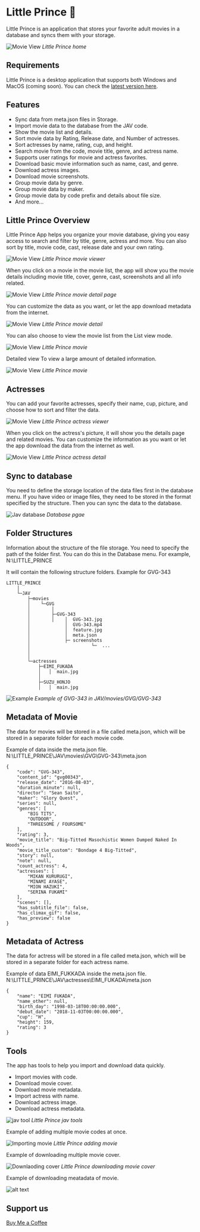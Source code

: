 
# Little Prince 👋
Little Prince is an application that stores your favorite adult movies in a database and syncs them with your storage.

![Movie View](files/image_jav_landing_page.png)
_Little Prince home_

## Requirements
Little Prince is a desktop application that supports both Windows and MacOS (coming soon). You can check the [latest version here](https://github.com/little-prince-app/little-prince-app/releases).

## Features
* Sync data from meta.json files in Storage.
* Import movie data to the database from the JAV code.
* Show the movie list and details.
* Sort movie data by Rating, Release date, and Number of actresses.
* Sort actresses by name, rating, cup, and height.
* Search movie from the code, movie title, genre, and actress name.
* Supports user ratings for movie and actress favorites.
* Download basic movie information such as name, cast, and genre.
* Download actress images.
* Download movie screenshots.
* Group movie data by genre.
* Group movie data by maker.
* Group movie data by code prefix and details about file size.
* And more...

## Little Prince Overview

Little Prince App helps you organize your movie database, giving you easy access to search and filter by title, genre, actress and more. You can also sort by title, movie code, cast, release date and your own rating.

![Movie View](files/image_jav_movie_gridview.png)
_Little Prince movie viewer_

When you click on a movie in the movie list, the app will show you the movie details including movie title, cover, genre, cast, screenshots and all info related.

![Movie View](files/image_jav_movie_detail_view.png)
_Little Prince movie detail page_

You can customize the data as you want, or let the app download metadata from the internet.

![Movie View](files/image_jav_movie_detail_view_form.png)
_Little Prince movie detail_

You can also choose to view the movie list from the List view mode.

![Movie View](files/image_jav_movie_list_view.png)
_Little Prince movie_

Detailed view To view a large amount of detailed information.

![Movie View](files/image_jav_movie_list_detail_view.png)
_Little Prince movie_

## Actresses

You can add your favorite actresses, specify their name, cup, picture, and choose how to sort and filter the data.

![Movie View](files/image_jav_actress_view.png)
_Little Prince actress viewer_

When you click on the actress's picture, it will show you the details page and related movies. You can customize the information as you want or let the app download the data from the internet as well.

![Movie View](files/image_jav_actress_detail_view.png)
_Little Prince actress detail_

## Sync to database

You need to define the storage location of the data files first in the database menu. If you have video or image files, they need to be stored in the format specified by the structure. Then you can sync the data to the database.

![Jav database](files/image_jav_database_page.png)
_Database pgae_

## Folder Structures

Information about the structure of the file storage. You need to specify the path of the folder first. You can do this in the Database menu. For example, N:\LITTLE_PRINCE

It will contain the following structure folders.
Example for GVG-343

```
LITTLE_PRINCE
    │
    └─JAV
        ├─movies
        │    └─GVG
        │        │  
        │        ├─GVG-343
        │        │    │  GVG-343.jpg
        │             │  GVG-343.mp4
        │             │  feature.jpg
        │             │  meta.json
        │             ├─ screenshots 
        │                       └─  ...
        │
        │
        └─actresses
            ├─EIMI_FUKADA
            │   │  main.jpg
            │   
            ├─SUZU_HONJO
            │   │  main.jpg
```

![Example](files/image_jav_example_file.png)
_Example of GVG-343 in JAV/movies/GVG/GVG-343_

## Metadata of Movie

The data for movies will be stored in a file called meta.json, which will be stored in a separate folder for each movie code.

Example of data inside the meta.json file.
N:\LITTLE_PRINCE\JAV\movies\GVG\GVG-343\meta.json

```
{
    "code": "GVG-343",
    "content_id": "gvg00343",
    "release_date": "2016-08-03",
    "duration_minute": null,
    "director": "Sean Saito",
    "maker": "Glory Quest",
    "series": null,
    "genres": [
        "BIG TITS",
        "OUTDOOR",
        "THREESOME / FOURSOME"
    ],
    "rating": 3,
    "movie_title": "Big-Titted Masochistic Women Dumped Naked In Woods",
    "movie_title_custom": "Bondage 4 Big-Titted",
    "story": null,
    "note": null,
    "count_actress": 4,
    "actresses": [
        "MIKAN KURURUGI",
        "MINAMI AYASE",
        "MION HAZUKI",
        "SERINA FUKAMI"
    ],
    "scenes": [],
    "has_subtitle_file": false,
    "has_climax_gif": false,
    "has_preview": false
}
```

## Metadata of Actress

The data for actress will be stored in a file called meta.json, which will be stored in a separate folder for each actress name.

Example of data EIMI_FUKKADA inside the meta.json file.
N:\LITTLE_PRINCE\JAV\actresses\EIMI_FUKADA\meta.json

```
{
    "name": "EIMI FUKADA",
    "name_other": null,
    "birth_day": "1998-03-18T00:00:00.000",
    "debut_date": "2018-11-03T00:00:00.000",
    "cup": "H",
    "height": 159,
    "rating": 3
}
```

## Tools

The app has tools to help you import and download data quickly.
* Import movies with code.
* Download movie cover.
* Download movie metadata.
* Import actress with name.
* Download actress image.
* Download actress metadata.

![jav tool](files/image_jav_tool.png)
_Little Prince jav tools_

Example of adding multiple movie codes at once.

![Importing movie](files/image_jav_importing_movie_page.png)
_Little Prince adding movie_

Example of downloading multiple movie cover.

![Downlaoding cover](files/image_jav_download_movie_cover_page.png)
_Little Prince downloading movie cover_


Example of downloading meatadata of movie.

![alt text](files/image_jav_download_movie_metadata_page.png)

## Support us

[Buy Me a Coffee](https://buymeacoffee.com/little.prince)















